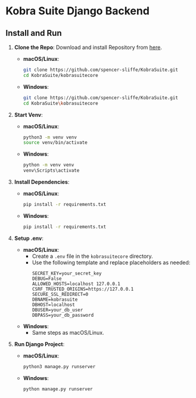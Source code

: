 # Kobra Suite Django Backend

## Install and Run

1. **Clone the Repo**: Download and install Repository from [here](https://github.com/spencer-sliffe/KobraSuite).
   - **macOS/Linux**: 
     ```bash
     git clone https://github.com/spencer-sliffe/KobraSuite.git
     cd KobraSuite/kobrasuitecore
     ```
   - **Windows**:
     ```bash
     git clone https://github.com/spencer-sliffe/KobraSuite.git
     cd KobraSuite\kobrasuitecore
     ```

2. **Start Venv**:
   - **macOS/Linux**: 
     ```bash
     python3 -m venv venv
     source venv/bin/activate
     ```
   - **Windows**:
     ```bash
     python -m venv venv
     venv\Scripts\activate
     ```

3. **Install Dependencies**:
   - **macOS/Linux**: 
     ```bash
     pip install -r requirements.txt
     ```
   - **Windows**:
     ```bash
     pip install -r requirements.txt
     ```

4. **Setup .env**:
   - **macOS/Linux**: 
     - Create a `.env` file in the `kobrasuitecore` directory.
     - Use the following template and replace placeholders as needed:
       ```plaintext
       SECRET_KEY=your_secret_key
       DEBUG=False
       ALLOWED_HOSTS=localhost 127.0.0.1
       CSRF_TRUSTED_ORIGINS=https://127.0.0.1 
       SECURE_SSL_REDIRECT=0
       DBNAME=kobrasuite
       DBHOST=localhost
       DBUSER=your_db_user
       DBPASS=your_db_password
       ```
   - **Windows**: 
     - Same steps as macOS/Linux.

5. **Run Django Project**:
   - **macOS/Linux**: 
     ```bash
     python3 manage.py runserver
     ```
   - **Windows**:
     ```bash
     python manage.py runserver
     ```
